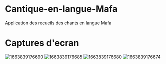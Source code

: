 # Cantique-en-langue-Mafa

Application des recueils des chants en langue Mafa

# Captures d'ecran 

![1663839176690](https://user-images.githubusercontent.com/62522441/191725907-edd228e0-0ae1-4b9f-94ff-c075ae82796d.jpg)
![1663839176685](https://user-images.githubusercontent.com/62522441/191725812-03789936-ac17-4eeb-9c40-c9aa4718ad46.jpg)
![1663839176680](https://user-images.githubusercontent.com/62522441/191725870-7a1bb8f0-f7b2-43c2-8ca4-3fb06f87d6b9.jpg)
![1663839176674](https://user-images.githubusercontent.com/62522441/191725988-be2d0d58-363e-4209-92d6-1a09d9754e4a.jpg)

